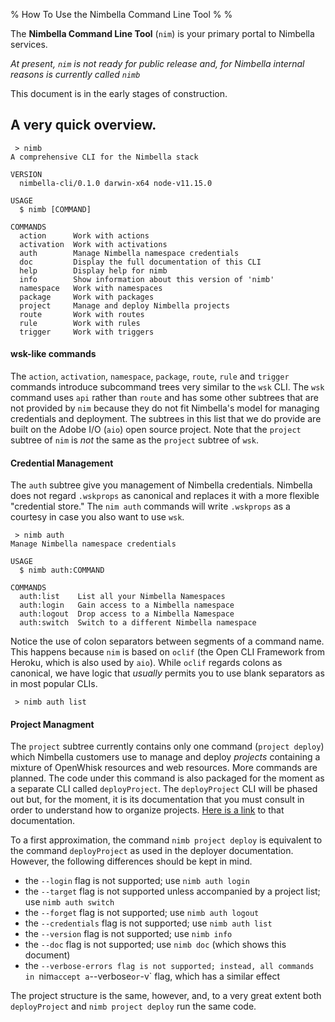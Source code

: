 % How To Use the Nimbella Command Line Tool
%
%


The **Nimbella Command Line Tool** (`nim`) is your primary portal to Nimbella services.

_At present, `nim` is not ready for public release and, for Nimbella internal reasons is currently called `nimb`_

This document is in the early stages of construction.

## A very quick overview.

```
 > nimb
A comprehensive CLI for the Nimbella stack

VERSION
  nimbella-cli/0.1.0 darwin-x64 node-v11.15.0

USAGE
  $ nimb [COMMAND]

COMMANDS
  action      Work with actions
  activation  Work with activations
  auth        Manage Nimbella namespace credentials
  doc         Display the full documentation of this CLI
  help        Display help for nimb
  info        Show information about this version of 'nimb'
  namespace   Work with namespaces
  package     Work with packages
  project     Manage and deploy Nimbella projects
  route       Work with routes
  rule        Work with rules
  trigger     Work with triggers
```

#### wsk-like commands

The `action`, `activation`, `namespace`, `package`, `route`, `rule` and `trigger` commands introduce subcommand trees very similar to the `wsk` CLI.  The `wsk` command uses `api` rather than `route` and has some other subtrees that are not provided by `nim` because they do not fit Nimbella's model for managing credentials and deployment.  The subtrees in this list that we do provide are built on the Adobe I/O (`aio`) open source project.  Note that the `project` subtree of `nim` is _not_ the same as the `project` subtree of `wsk`.

#### Credential Management

The `auth` subtree give you management of Nimbella credentials.  Nimbella does not regard `.wskprops` as canonical and replaces it with a more flexible "credential store."  The `nim auth` commands will write `.wskprops` as a courtesy in case you also want to use `wsk`.

```
 > nimb auth
Manage Nimbella namespace credentials

USAGE
  $ nimb auth:COMMAND

COMMANDS
  auth:list    List all your Nimbella Namespaces
  auth:login   Gain access to a Nimbella namespace
  auth:logout  Drop access to a Nimbella Namespace
  auth:switch  Switch to a different Nimbella namespace
```

Notice the use of colon separators between segments of a command name.  This happens because `nim` is based on `oclif` (the Open CLI Framework from Heroku, which is also used by `aio`).  While `oclif` regards colons as canonical, we have logic that _usually_ permits you to use blank separators as in most popular CLIs.

```
 > nimb auth list
```

#### Project Managment

The `project` subtree currently contains only one command (`project deploy`) which Nimbella customers use to manage and deploy _projects_ containing a mixture of OpenWhisk resources and web resources.  More commands are planned.  The code under this command is also packaged for the moment as a separate CLI called `deployProject`.   The `deployProject` CLI will be phased out but, for the moment, it is its documentation that you must consult in order to understand how to organize projects.  [Here is a link](https://apigcp.nimbella.io/downloads/doc/deployer.html) to that documentation.

To a first approximation, the command `nimb project deploy` is equivalent to the command `deployProject` as used in the deployer documentation.  However, the following differences should be kept in mind.

- the `--login` flag is not supported; use `nimb auth login`
- the `--target` flag is not supported unless accompanied by a project list; use `nimb auth switch`
- the `--forget` flag is not supported; use `nimb auth logout`
- the `--credentials` flag is not supported; use `nimb auth list`
- the `--version` flag is not supported; use `nimb info`
- the `--doc` flag is not supported; use `nimb doc` (which shows this document)
- the `--verbose-errors flag is not supported; instead, all commands in `nim` accept a `--verbose` or `-v` flag, which has a similar effect

The project structure is the same, however, and, to a very great extent both `deployProject` and `nimb project deploy` run the same code.




